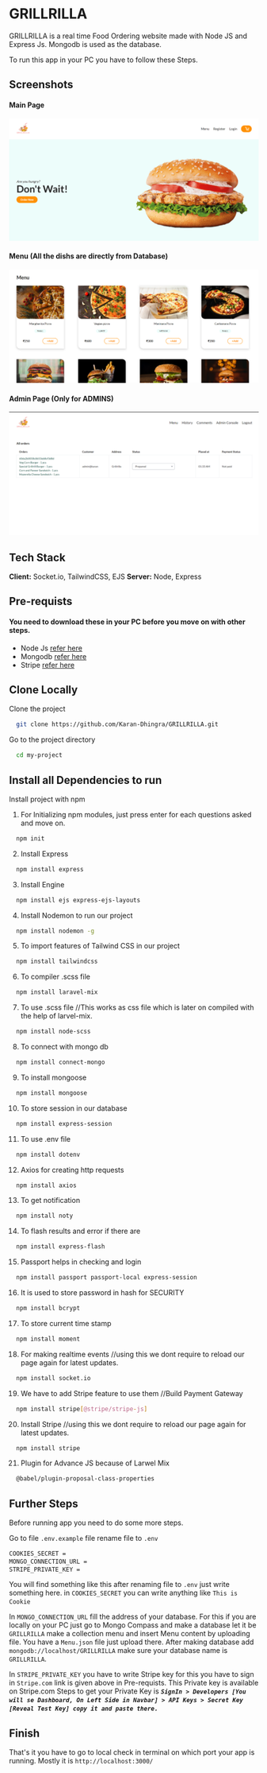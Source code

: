 # GRILLRILLA

GRILLRILLA is a real time Food Ordering website made with Node JS and Express Js.
Mongodb is used as the database.

To run this app in your PC you have to follow these Steps.

## Screenshots

#### Main Page

![App Screenshot 1](/public/img/screenshots/1.png?raw=true "Optional Title")

#### Menu (All the dishs are directly from Database)

![App Screenshot 2](/public/img/screenshots/2.png?raw=true "Optional Title")

#### Admin Page (Only for ADMINS)

![App Screenshot 3](/public/img/screenshots/3.png?raw=true "Optional Title")

## Tech Stack

**Client:** Socket.io, TailwindCSS, EJS
**Server:** Node, Express

## Pre-requists

#### You need to download these in your PC before you move on with other steps.

- Node Js [refer here](https://www.guru99.com/download-install-node-js.html)
- Mongodb [refer here](https://medium.com/@LondonAppBrewery/how-to-download-install-mongodb-on-windows-4ee4b3493514)
- Stripe [refer here](https://stripe.com/en-in)

## Clone Locally

Clone the project

```bash
  git clone https://github.com/Karan-Dhingra/GRILLRILLA.git
```

Go to the project directory

```bash
  cd my-project
```

## Install all Dependencies to run

Install project with npm

1. For Initializing npm modules, just press enter for each questions asked and move on.

```bash
  npm init
```

2. Install Express

```bash
  npm install express
```

3. Install Engine

```bash
  npm install ejs express-ejs-layouts
```

4. Install Nodemon to run our project

```bash
  npm install nodemon -g
```

5. To import features of Tailwind CSS in our project

```bash
  npm install tailwindcss
```

6. To compiler .scss file

```bash
  npm install laravel-mix
```

7. To use .scss file //This works as css file which is later on compiled with the help of larvel-mix.

```bash
  npm install node-scss
```

8. To connect with mongo db

```bash
  npm install connect-mongo
```

9. To install mongoose

```bash
  npm install mongoose
```

10. To store session in our database

```bash
  npm install express-session
```

11. To use .env file

```bash
  npm install dotenv
```

12. Axios for creating http requests

```bash
  npm install axios
```

13. To get notification

```bash
  npm install noty
```

14. To flash results and error if there are

```bash
  npm install express-flash
```

15. Passport helps in checking and login

```bash
  npm install passport passport-local express-session
```

16. It is used to store password in hash for SECURITY

```bash
  npm install bcrypt
```

17. To store current time stamp

```bash
  npm install moment
```

18. For making realtime events //using this we dont require to reload our page again for latest updates.

```bash
  npm install socket.io
```

19. We have to add Stripe feature to use them //Build Payment Gateway

```bash
  npm install stripe[@stripe/stripe-js]
```

20.  Install Stripe //using this we dont require to reload our page again for latest updates.

```bash
  npm install stripe
```

21.  Plugin for Advance JS because of Larwel Mix

```bash
  @babel/plugin-proposal-class-properties
```

## Further Steps

Before running app you need to do some more steps.

Go to file `.env.example` file rename file to `.env`

```
COOKIES_SECRET =
MONGO_CONNECTION_URL =
STRIPE_PRIVATE_KEY = 
```

You will find something like this after renaming file to `.env` just write something here.
in `COOKIES_SECRET` you can write anything like `This is Cookie`

In `MONGO_CONNECTION_URL` fill the address of your database. For this if you are
locally on your PC just go to Mongo Compass and make a database let it be `GRILLRILLA`
make a collection menu and insert Menu content by uploading file.
You have a `Menu.json` file just upload there.
After making database add `mongodb://localhost/GRILLRILLA` make sure your database name is `GRILLRILLA`.

In `STRIPE_PRIVATE_KEY` you have to write Stripe key for this you have to sign in `Stripe.com` link is given above in Pre-requists. This Private key is available on Stripe.com
Steps to get your Private Key is ***`SignIn > Developers [You will se Dashboard, On Left Side in Navbar] > API Keys > Secret Key [Reveal Test Key] copy it and paste there.`***

## Finish

That's it you have to go to local check in terminal on which port your app is
running. Mostly it is `http://localhost:3000/`
